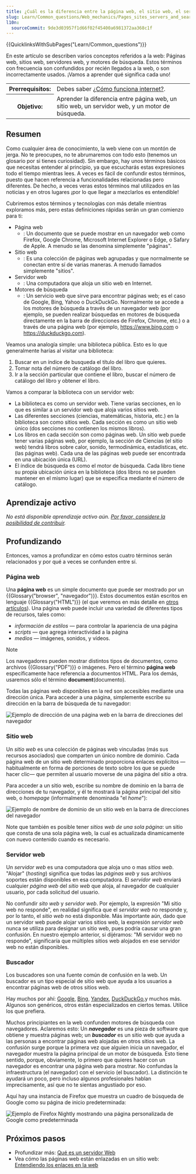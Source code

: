 ```yaml
---
title: ¿Cuál es la diferencia entre la página web, el sitio web, el servidor web y el motor de búsqueda?
slug: Learn/Common_questions/Web_mechanics/Pages_sites_servers_and_search_engines
l10n:
  sourceCommit: 9de3d03957f1d66f02f45400a6981372aa368c1f
---
```


{{QuicklinksWithSubPages("Learn/Common_questions")}}

En este artículo se describen varios conceptos referidos a la web: Páginas web, sitios web, servidores web, y motores de búsqueda. Estos términos con frecuencia son confundidos por recién llegados a la web, o son incorrectamente usados. ¡Vamos a aprender qué significa cada uno!

<table>
  <tbody>
    <tr>
      <th scope="row">Prerrequisitos:</th>
      <td>
        Debes saber
        <a href="/es/docs/Learn/Common_questions/How_does_the_Internet_work"
          >¿Cómo funciona internet?</a
        >.
      </td>
    </tr>
    <tr>
      <th scope="row">Objetivo:</th>
      <td>
        Aprender la diferencia entre página web, un sitio web, un servidor web,
        y un motor de búsqueda.
      </td>
    </tr>
  </tbody>
</table>

## Resumen

Como cualquier área de conocimiento, la web viene con un montón de jerga. No te preocupes, no te abrumaremos con todo esto (tenemos un glosario por si tienes curiosidad). Sin embargo, hay unos términos básicos que necesitas entender al principio, ya que escucharás estas expresiones todo el tiempo mientras lees. A veces es fácil de confundir estos términos, puesto que hacen referencia a funcionalidades relacionadas pero diferentes. De hecho, a veces veras estos términos mal utilizados en las noticias y en otros lugares ¡por lo que llegar a mezclarlos es entendible!

Cubriremos estos términos y tecnologías con más detalle mientras exploramos más, pero estas definiciones rápidas serán un gran comienzo para ti:

- Página web
  - : Un documento que se puede mostrar en un navegador web como Firefox, Google Chrome, Microsoft Internet Explorer o Edge, o Safary de Apple. A menudo se las denomina simplemente "páginas".
- Sitio web
  - : Es una colección de páginas web agrupadas y que normalmente se conectan entre sí de varias maneras. A menudo llamados simplemente "sitios".
- Servidor web
  - : Una computadora que aloja un sitio web en Internet.
- Motores de búsqueda
  - : Un servicio web que sirve para encontrar páginas web; es el caso de Google, Bing, Yahoo o DuckDuckGo. Normalmente se accede a los motores de búsqueda a través de un navegador web (por ejemplo, se pueden realizar búsquedas en motores de búsqueda directamente en la barra de direcciones de Firefox, Chrome, etc.) o a través de una página web (por ejemplo, <https://www.bing.com> o <https://duckduckgo.com>).

Veamos una analogía simple: una biblioteca pública. Esto es lo que generalmente harías al visitar una biblioteca:

1. Buscar en un índice de busqueda el título del libro que quieres.
2. Tomar nota del número de catálogo del libro.
3. Ir a la sección particular que contiene el libro, buscar el número de catálogo del libro y obtener el libro.

Vamos a comparar la biblioteca con un servidor web:

- La biblioteca es como un servidor web. Tiene varias secciones, en lo que es similar a un servidor web que aloja varios sitios web.
- Las diferentes secciones (ciencias, matemáticas, historia, etc.) en la biblioteca son como sitios web. Cada sección es como un sitio web único (dos secciones no contienen los mismos libros).
- Los libros en cada sección son como páginas web. Un sitio web puede tener varias páginas web, por ejemplo, la sección de Ciencias (el sitio web) tendrá libros sobre calor, sonido, termodinámica, estadísticas, etc. (las páginas web). Cada una de las páginas web puede ser encontrada en una ubicación única (URL).
- El índice de búsqueda es como el motor de búsqueda. Cada libro tiene su propia ubicación única en la biblioteca (dos libros no se pueden mantener en el mismo lugar) que se especifica mediante el número de catálogo.

## Aprendizaje activo

_No está disponible aprendizaje activo aún. [Por favor, considere la posibilidad de contribuir](/es/docs/MDN/Getting_started)._

## Profundizando

Entonces, vamos a profundizar en cómo estos cuatro términos serán relacionados y por qué a veces se confunden entre sí.

### Página web

Una **página web** es un simple documento que puede ser mostrado por un {{Glossary("browser", "navegador")}}. Estos documentos están escritos en lenguaje {{Glossary("HTML")}} (el que veremos en más detalle en [otros artículos](/es/docs/Web/HTML)). Una página web puede incluir una variedad de diferentes tipos de recursos, tales como:

- _información de estilos_ — para controlar la apariencia de una página
- _scripts_ — que agrega interactividad a la página
- _medios_ — imágenes, sonidos, y vídeos.

> [!NOTE]
> Los navegadores pueden mostrar distintos tipos de documentos, como archivos {{Glossary("PDF")}} o imágenes. Pero el término **página web** específicamente hace referencia a documentos HTML. Para los demás, usaremos sólo el término **document**(documento).

Todas las páginas web disponibles en la red son accesibles mediante una dirección única. Para acceder a una página, simplemente escribe su dirección en la barra de búsqueda de tu navegador:

![Ejemplo de dirección de una página web en la barra de direcciones del navegador](web-page.jpg)

### Sitio web

Un _sitio web_ es una colección de páginas web vinculadas (más sus recursos asociados) que comparten un único nombre de dominio. Cada página web de un sitio web determinado proporciona enlaces explícitos —habitualmente en forma de porciones de texto sobre los que se puede hacer clic— que permiten al usuario moverse de una página del sitio a otra.

Para acceder a un sitio web, escribe su nombre de dominio en la barra de direcciones de tu navegador, y él te mostrará la página principal del sitio web, o _homepage_ (informalmente denominada "el _home_"):

![Ejemplo de nombre de dominio de un sitio web en la barra de direcciones del navegador](web-site.jpg)

Note que también es posible tener _sitios web de una sola página_: un sitio que consta de una sola página web, la cual es actualizada dinamicamente con nuevo contenido cuando es necesario.

### Servidor web

Un _servidor web_ es una computadora que aloja uno o mas _sitios web_. "Alojar" (_hosting_) significa que todas las _páginas web_ y sus archivos soportes están disponibles en esa computadora. El _servidor web_ enviará cualquier _página web_ del _sitio web_ que aloja, al navegador de cualquier usuario, por cada solicitud del usuario.

No confundir _sito web_ y _servidor web_. Por ejemplo, la expresión "Mi sitio web no responde", en realidad significa que el _servidor web_ no responde y, por lo tanto, el _sitio web_ no está disponible. Más importante aún, dado que un servidor web puede alojar varios sitios web, la expresión _servidor web_ nunca se utiliza para designar un sitio web, pues podría causar una gran confusión. En nuestro ejemplo anterior, si dijéramos: "Mi servidor web no responde", significaría que múltiples sitios web alojados en ese servidor web no están disponibles.

### Buscador

Los buscadores son una fuente común de confusión en la web. Un buscador es un tipo especial de sitio web que ayuda a los usuarios a encontrar páginas web de otros sitios web.

Hay muchos por ahí: [Google](https://www.google.com/), [Bing](https://www.bing.com/), [Yandex](https://www.yandex.com/), [DuckDuckGo](https://duckduckgo.com/),y muchos más. Algunos son genéricos, otros están especializados en ciertos temas. Utilice los que prefiera.

Muchos principiantes en la web confunden motores de búsqueda con navegadores. Aclaremos esto: Un _**navegador**_ es una pieza de software que obtiene y muestra páginas web; un **_buscador_** es un sitio web que ayuda a las personas a encontrar páginas web alojadas en otros sitios web. La confusión surge porque la primera vez que alguien inicia un navegador, el navegador muestra la página principal de un motor de búsqueda. Esto tiene sentido, porque, obviamente, lo primero que quieres hacer con un navegador es encontrar una página web para mostrar. No confundas la infraestructura (el navegador) con el servicio (el buscador). La distinción te ayudará un poco, pero incluso algunos profesionales hablan imprecisamente, así que no te sientas angustiado por eso.

Aquí hay una instancia de Firefox que muestra un cuadro de búsqueda de Google como su página de inicio predeterminada:

![Ejemplo de Firefox Nightly mostrando una página personalizada de Google como predeterminada](search-engine.jpg)

## Próximos pasos

- Profundizar más: [Qué es un servidor Web](/es/docs/Learn/What_is_a_web_server)
- Vea cómo las páginas web están enlazadas en un sitio web: [Entendiendo los enlaces en la web](/es/docs/Learn/Understanding_links_on_the_web)
